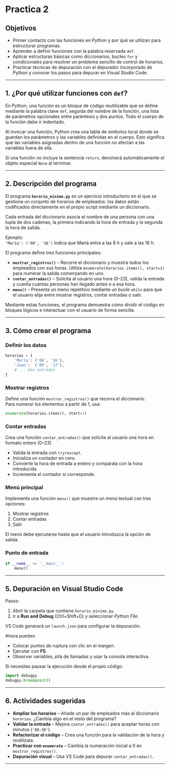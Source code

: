 # Practica 2

## Objetivos

- Primer contacto con las funciones en Python y por qué se utilizan para estructurar programas.  
- Aprender a definir funciones con la palabra reservada `def`.  
- Aplicar estructuras básicas como diccionarios, bucles `for` y condicionales para resolver un problema sencillo de control de horarios.  
- Practicar técnicas de depuración con el depurador incorporado de Python y conocer los pasos para depurar en Visual Studio Code.  

---

## 1. ¿Por qué utilizar funciones con `def`?

En Python, una función es un bloque de código reutilizable que se define mediante la palabra clave `def`, seguida del nombre de la función, una lista de parámetros opcionales entre paréntesis y dos puntos. Todo el cuerpo de la función debe ir indentado.  

Al invocar una función, Python crea una tabla de símbolos local donde se guardan los parámetros y las variables definidas en el cuerpo. Esto significa que las variables asignadas dentro de una función no afectan a las variables fuera de ella.

Si una función no incluye la sentencia `return`, devolverá automáticamente el objeto especial `None` al terminar.  

---

## 2. Descripción del programa

El programa **`horario_minimo.py`** es un ejercicio introductorio en el que se gestiona un conjunto de horarios de empleados: los datos están codificados directamente en el propio script mediante un diccionario.  

Cada entrada del diccionario asocia el nombre de una persona con una tupla de dos cadenas, la primera indicando la hora de entrada y la segunda la hora de salida.  

Ejemplo:  
`'María': ('08', '16')` indica que María entra a las 8 h y sale a las 16 h.  

El programa define tres funciones principales:

- **`mostrar_registros()`** – Recorre el diccionario y muestra todos los empleados con sus horas. Utiliza `enumerate(horarios.items(), start=1)` para numerar la salida comenzando en uno.  
- **`contar_entradas()`** – Solicita al usuario una hora (0–23), valida la entrada y cuenta cuántas personas han llegado antes o a esa hora.  
- **`menu()`** – Presenta un menú repetitivo mediante un bucle `while` para que el usuario elija entre mostrar registros, contar entradas o salir.  

Mediante estas funciones, el programa demuestra cómo dividir el código en bloques lógicos e interactuar con el usuario de forma sencilla.  

---

## 3. Cómo crear el programa

### Definir los datos

```python
horarios = {
    'María': ('08', '16'),
    'Juan':  ('09', '17'),
    # ... más entradas
}
```

### Mostrar registros

Define una función `mostrar_registros()` que recorra el diccionario.  
Para numerar los elementos a partir de 1, usa:

```python
enumerate(horarios.items(), start=1)
```

### Contar entradas

Crea una función `contar_entradas()` que solicite al usuario una hora en formato entero (0–23).  

- Valida la entrada con `try/except`.  
- Inicializa un contador en cero.  
- Convierte la hora de entrada a entero y compárala con la hora introducida.  
- Incrementa el contador si corresponde.  

### Menú principal

Implementa una función `menu()` que muestre un menú textual con tres opciones:  

1. Mostrar registros  
2. Contar entradas  
3. Salir  

El menú debe ejecutarse hasta que el usuario introduzca la opción de salida.  

### Punto de entrada

```python
if __name__ == '__main__':
    menu()
```

---

## 5. Depuración en Visual Studio Code

Pasos:

1. Abrir la carpeta que contiene `horario_minimo.py`.  
2. Ir a **Run and Debug** (Ctrl+Shift+D) y seleccionar *Python File*.  

VS Code generará un `launch.json` para configurar la depuración.  

Ahora puedes:  

- Colocar puntos de ruptura con clic en el margen.  
- Ejecutar con **F5**.  
- Observar variables, pila de llamadas y usar la consola interactiva.  

Si necesitas pausar la ejecución desde el propio código:

```python
import debugpy
debugpy.breakpoint()
```

---

## 6. Actividades sugeridas

- **Ampliar los horarios** – Añade un par de empleados más al diccionario `horarios`. ¿Cambia algo en el resto del programa?  
- **Validar la entrada** – Mejora `contar_entradas()` para aceptar horas con minutos (`'08:30'`).  
- **Refactorizar el código** – Crea una función para la validación de la hora y reutilízala.  
- **Practicar con `enumerate`** – Cambia la numeración inicial a 0 en `mostrar_registros()`.  
- **Depuración visual** – Usa VS Code para depurar `contar_entradas()`.  

---

